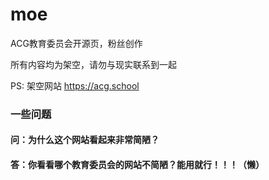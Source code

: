 # moe
ACG教育委员会开源页，粉丝创作

所有内容均为架空，请勿与现实联系到一起

PS: 架空网站 https://acg.school

### 一些问题

#### 问：为什么这个网站看起来非常简陋？
#### 答：你看看哪个教育委员会的网站不简陋？能用就行！！！（懒）
